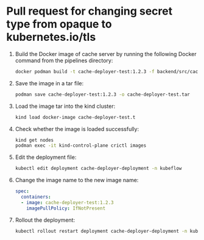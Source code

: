 # Pull request for changing secret type from opaque to kubernetes.io/tls
1. Build the Docker image of cache server by running the following Docker command from the pipelines directory:
    ```bash
    docker podman build -t cache-deployer-test:1.2.3 -f backend/src/cache/deployer/Dockerfile .
    ```
2. Save the image in a tar file:
    ```bash
    podman save cache-deployer-test:1.2.3 -o cache-deployer-test.tar
    ```
3. Load the image tar into the kind cluster:
    ```bash
    kind load docker-image cache-deployer-test.t
    ```
4. Check whether the image is loaded successfully:
    ```bash
    kind get nodes
    podman exec -it kind-control-plane crictl images
    ```
5. Edit the deployment file:
    ```bash
    kubectl edit deployment cache-deployer-deployment -n kubeflow
    ```
6. Change the image name to the new image name:
    ```yaml
    spec:
      containers:
      - image: cache-deployer-test:1.2.3
        imagePullPolicy: IfNotPresent
    ```
7. Rollout the deployment:
    ```bash
    kubectl rollout restart deployment cache-deployer-deployment -n kubeflow
    ```
